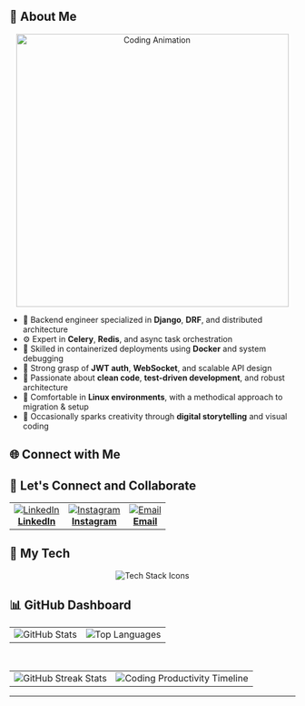 ## 🧠 About Me 
<div align="center">

  <!-- Animated Banner GIF -->
  <img src="https://media.giphy.com/media/qgQUggAC3Pfv687qPC/giphy.gif" width="480" alt="Coding Animation" />

</div>

- 🔧 Backend engineer specialized in **Django**, **DRF**, and distributed architecture  
- ⚙️ Expert in **Celery**, **Redis**, and async task orchestration  
- 🐳 Skilled in containerized deployments using **Docker** and system debugging  
- 🔐 Strong grasp of **JWT auth**, **WebSocket**, and scalable API design  
- 🧪 Passionate about **clean code**, **test-driven development**, and robust architecture  
- 🐧 Comfortable in **Linux environments**, with a methodical approach to migration & setup  
- 🎨 Occasionally sparks creativity through **digital storytelling** and visual coding  

## 🌐 Connect with Me

## 🚀 Let's Connect and Collaborate

<table>
  <tr>
    <td align="center">
      <a href="https://linkedin.com/in/hamed-khodami-917557329">
        <img src="https://img.icons8.com/color/96/000000/linkedin.png" alt="LinkedIn"/><br/>
        <strong>LinkedIn</strong>
      </a>
    </td>
    <td align="center">
      <a href="https://instagram.com/hamed_khodami77">
        <img src="https://img.icons8.com/color/96/000000/instagram-new.png" alt="Instagram"/><br/>
        <strong>Instagram</strong>
      </a>
    </td>
    <td align="center">
      <a href="mailto:khodamihamed77@gmail.com">
        <img src="https://img.icons8.com/color/96/000000/gmail-new.png" alt="Email"/><br/>
        <strong>Email</strong>
      </a>
    </td>
  </tr>
</table>


## 🚀 My Tech

<div align="center">

  <img src="https://skillicons.dev/icons?i=python,django,redis,postgres,docker,git,github,postman,javascript,tailwind,html,css,linux" alt="Tech Stack Icons" />
  <br/>
  
</div>


## 📊 GitHub Dashboard

<table>
  <tr>
    <td align="center">
      <img src="https://github-readme-stats.vercel.app/api?username=hamedkhodami&show_icons=true&theme=github_dark&count_private=true&hide_border=false&border_radius=10" alt="GitHub Stats" />
    </td>
    <td align="center">
      <img src="https://github-readme-stats.vercel.app/api/top-langs/?username=hamedkhodami&layout=compact&theme=github_dark&hide_border=false&include_all_commits=true&count_private=true&border_radius=10" alt="Top Languages" />
    </td>
  </tr>
</table>

<br/>

<table>
  <tr>
    <td align="center">
      <img src="https://nirzak-streak-stats.vercel.app/?user=hamedkhodami&theme=dark&hide_border=false" alt="GitHub Streak Stats" />
    </td>
    <td align="center">
      <img src="https://github-profile-summary-cards.vercel.app/api/cards/productive-time?username=hamedkhodami&theme=github_dark" alt="Coding Productivity Timeline" />
    </td>
  </tr>
</table>



---
